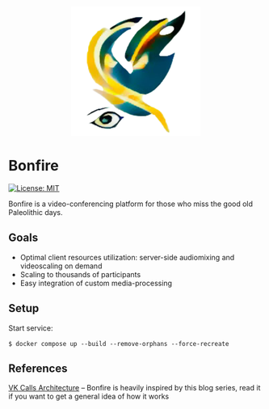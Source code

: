 <p align="center">
  <img src="static/logo.png" alt="Sublime's custom image"/>
</p>

# Bonfire
[![License: MIT](https://img.shields.io/badge/License-MIT-yellow.svg)](https://opensource.org/licenses/MIT)
<br/>

Bonfire is a video-conferencing platform for those who miss the good old Paleolithic days.

## Goals
* Optimal client resources utilization: server-side audiomixing and videoscaling on demand
* Scaling to thousands of participants
* Easy integration of custom media-processing

## Setup
Start service:
```console
$ docker compose up --build --remove-orphans --force-recreate
```

## References
[VK Calls Architecture](https://habr.com/ru/company/vk/blog/575358/) – Bonfire is heavily inspired by this blog series, read it if you want to get a general idea of how it works
